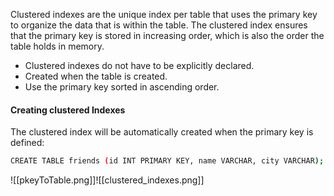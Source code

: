 Clustered indexes are the unique index per table that uses the primary key to organize the data that is within the table. The clustered index ensures that the primary key is stored in increasing order, which is also the order the table holds in memory.

- Clustered indexes do not have to be explicitly declared.
- Created when the table is created.
- Use the primary key sorted in ascending order.
    

#### Creating clustered Indexes 

The clustered index will be automatically created when the primary key is defined:

```bash
CREATE TABLE friends (id INT PRIMARY KEY, name VARCHAR, city VARCHAR);
```

![[pkeyToTable.png]]![[clustered_indexes.png]]